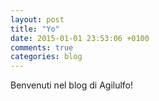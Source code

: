 ```yaml
---
layout: post
title: "Yo"
date: 2015-01-01 23:53:06 +0100
comments: true
categories: blog
---
```

Benvenuti nel blog di Agilulfo!